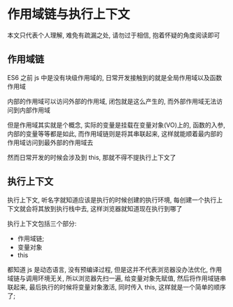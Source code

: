 # 作用域链与执行上下文

本文只代表个人理解, 难免有疏漏之处, 请勿过于相信, 抱着怀疑的角度阅读即可

## 作用域链

ES6 之前 js 中是没有块级作用域的, 日常开发接触到的就是全局作用域以及函数作用域

内部的作用域可以访问外部的作用域, 闭包就是这么产生的, 而外部作用域无法访问到内部作用域

但是作用域其实就是个概念, 实际的变量是挂载在变量对象(VO)上的, 函数的入参, 内部的变量等等都是如此, 而作用域链则是将其串联起来, 这样就能顺着最内部的作用域访问到最外部的作用域去

然而日常开发的时候会涉及到 this, 那就不得不提执行上下文了

## 执行上下文

执行上下文, 听名字就知道应该是执行的时候创建的执行环境, 每创建一个执行上下文就会将其放到执行栈中去, 这样浏览器就知道现在执行到哪了

执行上下文包括三个部分:

- 作用域链;
- 变量对象
- this

都知道 js 是动态语言, 没有预编译过程, 但是这并不代表浏览器没办法优化, 作用域链与调用环境无关, 所以浏览器先扫一遍, 给变量对象先赋值, 然后将作用域链串联起来, 最后执行的时候将变量对象激活, 同时传入 this, 这样就是一个简单的顺序了;
